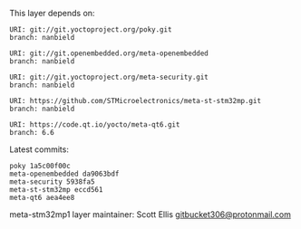 This layer depends on:

    URI: git://git.yoctoproject.org/poky.git
    branch: nanbield

    URI: git://git.openembedded.org/meta-openembedded
    branch: nanbield

    URI: git://git.yoctoproject.org/meta-security.git
    branch: nanbield

    URI: https://github.com/STMicroelectronics/meta-st-stm32mp.git
    branch: nanbield

    URI: https://code.qt.io/yocto/meta-qt6.git
    branch: 6.6

Latest commits:

    poky 1a5c00f00c
    meta-openembedded da9063bdf
    meta-security 5938fa5
    meta-st-stm32mp eccd561
    meta-qt6 aea4ee8

meta-stm32mp1 layer maintainer: Scott Ellis <gitbucket306@protonmail.com>
